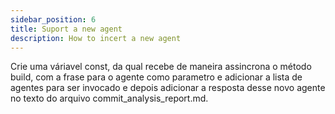 ```yaml
---
sidebar_position: 6
title: Suport a new agent
description: How to incert a new agent
---
```


Crie uma váriavel const, da qual recebe de maneira assincrona o método build, com a frase para o agente como parametro e adicionar a lista de agentes para ser invocado e depois adicionar a resposta desse novo agente no texto do arquivo commit_analysis_report.md. 
